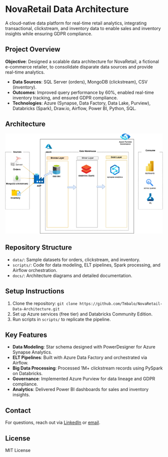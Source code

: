 # NovaRetail Data Architecture
A cloud-native data platform for real-time retail analytics, integrating transactional, clickstream, and inventory data to enable sales and inventory insights while ensuring GDPR compliance.

## Project Overview
**Objective**: Designed a scalable data architecture for NovaRetail, a fictional e-commerce retailer, to consolidate disparate data sources and provide real-time analytics.
- **Data Sources**: SQL Server (orders), MongoDB (clickstream), CSV (inventory).
- **Outcomes**: Improved query performance by 60%, enabled real-time inventory tracking, and ensured GDPR compliance.
- **Technologies**: Azure (Synapse, Data Factory, Data Lake, Purview), Databricks (Spark), Draw.io, Airflow, Power BI, Python, SQL.

## Architecture
![Architecture Diagram](docs/novaretail_data_architecure.drawio.png)

## Repository Structure
- `data/`: Sample datasets for orders, clickstream, and inventory.
- `scripts/`: Code for data modeling, ELT pipelines, Spark processing, and Airflow orchestration.
- `docs/`: Architecture diagrams and detailed documentation.

## Setup Instructions
1. Clone the repository: `git clone https://github.com/Tmbalo/NovaRetail-Data-Architecture.git`
2. Set up Azure services (free tier) and Databricks Community Edition.
3. Run scripts in `scripts/` to replicate the pipeline.

## Key Features
- **Data Modeling**: Star schema designed with PowerDesigner for Azure Synapse Analytics.
- **ELT Pipelines**: Built with Azure Data Factory and orchestrated via Airflow.
- **Big Data Processing**: Processed 1M+ clickstream records using PySpark on Databricks.
- **Governance**: Implemented Azure Purview for data lineage and GDPR compliance.
- **Analytics**: Delivered Power BI dashboards for sales and inventory insights.

## Contact
For questions, reach out via [LinkedIn](<your-linkedin-url>) or [email](tmbalo02@gmail.com).

## License
MIT License